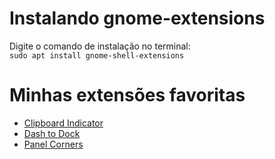 # Instalando gnome-extensions
Digite o comando de instalação no terminal:  
`sudo apt install gnome-shell-extensions`

# Minhas extensões favoritas
- [Clipboard Indicator](https://extensions.gnome.org/extension/779/clipboard-indicator/)
- [Dash to Dock](https://extensions.gnome.org/extension/307/dash-to-dock/)
- [Panel Corners](https://extensions.gnome.org/extension/4805/panel-corners/)